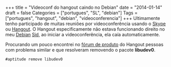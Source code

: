 +++
title = "Videoconf do hangout caindo no Debian"
date = "2014-01-14"
draft = false
Categories = ["portugues", "SL", "debian"]
Tags = ["portugues", "hangout", "debian", "videoconferencia"]
+++
Ultimamente tenho participado de muitas reuniões por videoconferência
usando o [Skype](http://skype.com) ou
[Hangout](http://www.google.com/+/learnmore/hangouts/?hl=pt-BR). O
Hangout especificamente não estava funcionando direito no meu
[Debian](http://www.debian.org)
[Sid](http://www.debian.org/releases/sid/), ao iniciar a
videoconferência, ela caía automaticamente.

Procurando um pouco encontrei no [fórum de
produto](http://productforums.google.com/forum/#!topic/hangouts/vYsaeEnXJXs)
do Hangout pessoas com problema similar e que resolveram removendo o
pacote **libudev0**.


```
#aptitude remove libudev0
```
